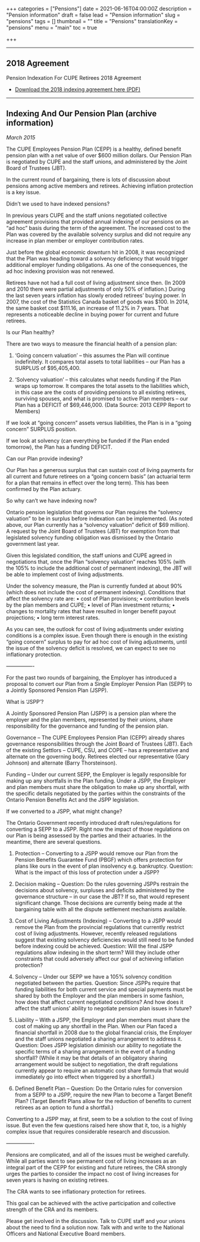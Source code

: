 +++
categories = ["Pensions"]
date = 2021-06-16T04:00:00Z
description = "Pension information"
draft = false
lead = "Pension information"
slug = "pensions"
tags = []
thumbnail = ""
title = "Pensions"
translationKey = "pensions"
menu = "main"
toc = true

+++

----

## 2018 Agreement

Pension Indexation For CUPE Retirees 2018 Agreement

- [Download the 2018 indexing agreement here (PDF)](/img/indexing-agreement-sep2018-eng.pdf)

-----

## Indexing And Our Pension Plan (archive information)

*March 2015*


The CUPE Employees Pension Plan (CEPP) is a healthy, defined benefit pension plan with a net value of over $600 million dollars. Our Pension Plan is negotiated by CUPE and the staff unions, and administered by the Joint Board of Trustees (JBT).

In the current round of bargaining, there is lots of discussion about pensions among active members and retirees. Achieving inflation protection is a key issue.

Didn’t we used to have indexed pensions?

In previous years CUPE and the staff unions negotiated collective agreement provisions that provided annual indexing of our pensions on an “ad hoc” basis during the term of the agreement. The increased cost to the Plan was covered by the available solvency surplus and did not require any increase in plan member or employer contribution rates.

Just before the global economic downturn hit in 2008, it was recognized that the Plan was heading toward a solvency deficiency that would trigger additional employer funding obligations. As one of the consequences, the ad hoc indexing provision was not renewed.

Retirees have not had a full cost of living adjustment since then. (In 2009 and 2010 there were partial adjustments of only 50% of inflation.) During the last seven years inflation has slowly eroded retirees’ buying power. In 2007, the cost of the Statistics Canada basket of goods was $100. In 2014, the same basket cost $111.16, an increase of 11.2% in 7 years. That represents a noticeable decline in buying power for current and future retirees.

Is our Plan healthy?

There are two ways to measure the financial health of a pension plan:

1) ‘Going concern valuation’ – this assumes the Plan will continue indefinitely. It compares total assets to total liabilities – our Plan has a SURPLUS of $95,405,400.

2) ‘Solvency valuation’ – this calculates what needs funding if the Plan wraps up tomorrow. It compares the total assets to the liabilities which, in this case are the costs of providing pensions to all existing retirees, surviving spouses, and what is promised to active Plan members – our Plan has a DEFICIT of $69,446,000.
(Data Source: 2013 CEPP Report to Members)

If we look at “going concern” assets versus liabilities, the Plan is in a “going concern” SURPLUS position.

If we look at solvency (can everything be funded if the Plan ended tomorrow), the Plan has a funding DEFICIT.

Can our Plan provide indexing?

Our Plan has a generous surplus that can sustain cost of living payments for all current and future retirees on a “going concern basis” (an actuarial term for a plan that remains in effect over the long term). This has been confirmed by the Plan actuary.

So why can’t we have indexing now?

Ontario pension legislation that governs our Plan requires the “solvency valuation” to be in surplus before indexation can be implemented. (As noted above, our Plan currently has a “solvency valuation” deficit of $69 million). A request by the Joint Board of Trustees (JBT) for exemption from that legislated solvency funding obligation was dismissed by the Ontario government last year.

Given this legislated condition, the staff unions and CUPE agreed in negotiations that, once the Plan “solvency valuation” reaches 105% (with the 105% to include the additional cost of permanent indexing), the JBT will be able to implement cost of living adjustments.

Under the solvency measure, the Plan is currently funded at about 90% (which does not include the cost of permanent indexing). Conditions that affect the solvency rate are:
• cost of Plan provisions;
• contribution levels by the plan members and CUPE;
• level of Plan investment returns;
• changes to mortality rates that have resulted in longer benefit payout projections;
• long term interest rates.

As you can see, the outlook for cost of living adjustments under existing conditions is a complex issue. Even though there is enough in the existing “going concern” surplus to pay for ad hoc cost of living adjustments, until the issue of the solvency deficit is resolved, we can expect to see no inflationary protection.

—————-

For the past two rounds of bargaining, the Employer has introduced a proposal to convert our Plan from a Single Employer Pension Plan (SEPP) to a Jointly Sponsored Pension Plan (JSPP).

What is ‘JSPP’?

A Jointly Sponsored Pension Plan (JSPP) is a pension plan where the employer and the plan members, represented by their unions, share responsibility for the governance and funding of the pension plan.

Governance – The CUPE Employees Pension Plan (CEPP) already shares governance responsibilities through the Joint Board of Trustees (JBT). Each of the existing Settlors – CUPE, CSU, and COPE – has a representative and alternate on the governing body. Retirees elected our representative (Gary Johnson) and alternate (Barry Thorsteinson).

Funding – Under our current SEPP, the Employer is legally responsible for making up any shortfalls in the Plan funding. Under a JSPP, the Employer and plan members must share the obligation to make up any shortfall, with the specific details negotiated by the parties within the constraints of the Ontario Pension Benefits Act and the JSPP legislation.

If we converted to a JSPP, what might change?

The Ontario Government recently introduced draft rules/regulations for converting a SEPP to a JSPP. Right now the impact of those regulations on our Plan is being assessed by the parties and their actuaries. In the meantime, there are several questions.

1) Protection – Converting to a JSPP would remove our Plan from the Pension Benefits Guarantee Fund (PBGF) which offers protection for plans like ours in the event of plan insolvency e.g. bankruptcy. Question: What is the impact of this loss of protection under a JSPP?

2) Decision making – Question: Do the rules governing JSPPs restrain the decisions about solvency, surpluses and deficits administered by the governance structure – in our case the JBT? If so, that would represent significant change. Those decisions are currently being made at the bargaining table with all the dispute settlement mechanisms available.

3) Cost of Living Adjustments (Indexing) – Converting to a JSPP would remove the Plan from the provincial regulations that currently restrict cost of living adjustments. However, recently released regulations suggest that existing solvency deficiencies would still need to be funded before indexing could be achieved. Question: Will the final JSPP regulations allow indexing in the short term? Will they include other constraints that could adversely affect our goal of achieving inflation protection?

4) Solvency – Under our SEPP we have a 105% solvency condition negotiated between the parties. Question: Since JSPPs require that funding liabilities for both current service and special payments must be shared by both the Employer and the plan members in some fashion, how does that affect current negotiated conditions? And how does it affect the staff unions’ ability to negotiate pension plan issues in future?

5) Liability – With a JSPP, the Employer and plan members must share the cost of making up any shortfall in the Plan. When our Plan faced a financial shortfall in 2008 due to the global financial crisis, the Employer and the staff unions negotiated a sharing arrangement to address it. Question: Does JSPP legislation diminish our ability to negotiate the specific terms of a sharing arrangement in the event of a funding shortfall? (While it may be that details of an obligatory sharing arrangement would be subject to negotiation, the draft regulations currently appear to require an automatic cost share formula that would immediately go into effect when triggered by a shortfall.)

6) Defined Benefit Plan – Question: Do the Ontario rules for conversion from a SEPP to a JSPP, require the new Plan to become a Target Benefit Plan? (Target Benefit Plans allow for the reduction of benefits to current retirees as an option to fund a shortfall.)

Converting to a JSPP may, at first, seem to be a solution to the cost of living issue. But even the few questions raised here show that it, too, is a highly complex issue that requires considerable research and discussion.

—————-

Pensions are complicated, and all of the issues must be weighed carefully. While all parties want to see permanent cost of living increases as an integral part of the CEPP for existing and future retirees, the CRA strongly urges the parties to consider the impact no cost of living increases for seven years is having on existing retirees.

The CRA wants to see inflationary protection for retirees.

This goal can be achieved with the active participation and collective strength of the CRA and its members.

Please get involved in the discussion. Talk to CUPE staff and your unions about the need to find a solution now. Talk with and write to the National Officers and National Executive Board members.
